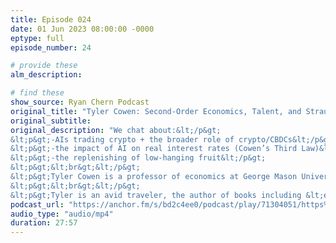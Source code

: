 ```yaml
---
title: Episode 024
date: 01 Jun 2023 08:00:00 -0000
eptype: full
episode_number: 24

# provide these
alm_description: 

# find these
show_source: Ryan Chern Podcast
original_title: "Tyler Cowen: Second-Order Economics, Talent, and Straussianism"
original_subtitle: 
original_description: "We chat about:&lt;/p&gt;
&lt;p&gt;-AIs trading crypto + the broader role of crypto/CBDCs&lt;/p&gt;
&lt;p&gt;-the impact of AI on real interest rates (Cowen’s Third Law)&lt;/p&gt;
&lt;p&gt;-the replenishing of low-hanging fruit&lt;/p&gt;
&lt;p&gt;&lt;br&gt;&lt;/p&gt;
&lt;p&gt;Tyler Cowen is a professor of economics at George Mason University and Director of the Mercatus Center. He needs little introduction given his widespread online footprint. Tyler writes regularly on his blog &lt;em&gt;Marginal Revolution&lt;/em&gt;, hosts his podcast &lt;em&gt;Conversations with Tyler&lt;/em&gt;, and is the author of a column on &lt;em&gt;Bloomberg&lt;/em&gt;.&lt;/p&gt;
&lt;p&gt;&lt;br&gt;&lt;/p&gt;
&lt;p&gt;Tyler is an avid traveler, the author of books including &lt;em&gt;The Great Stagnation&lt;/em&gt; and &lt;em&gt;Talent&lt;/em&gt;, and a food connoisseur of many cuisines."
podcast_url: "https://anchor.fm/s/bd2c4ee0/podcast/play/71304051/https%3A%2F%2Fd3ctxlq1ktw2nl.cloudfront.net%2Fstaging%2F2023-4-30%2F332481224-44100-2-b3ea4e0bcbc6.m4a"
audio_type: "audio/mp4"
duration: 27:57
---
```

